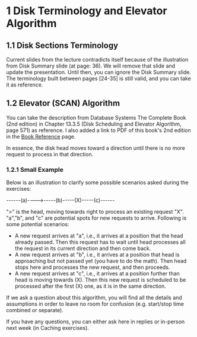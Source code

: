 
# 1 Disk Terminology and Elevator Algorithm

## 1.1 Disk Sections Terminology

Current slides from the lecture contradicts itself because of the illustration from Disk Summary slide (at page: 36). We will remove that slide and update the presentation. Until then, you can ignore the Disk Summary slide. The terminology built between pages [24-35] is still valid, and you can take it as reference.

## 1.2 Elevator (SCAN) Algorithm

You can take the description from Database Systems The Complete Book (2nd edition) in Chapter 13.3.5 (Disk Scheduling and Elevator Algorithm, page 571) as reference. I also added a link to PDF of this book's 2nd edition in the [Book Reference](https://isis.tu-berlin.de/mod/page/view.php?id=2169570 "Book Reference") page.

In essence, the disk head moves toward a direction until there is no more request to process in that direction.

### 1.2.1 Small Example

Below is an illustration to clarify some possible scenarios asked during the exercises:

------(a)---->-----(b)-----(X)-----(c)------

">" is the head, moving towards right to process an existing request "X". "a","b", and "c" are potential spots for new requests to arrive. Following is some potential scenarios:

- A new request arrives at "a", i.e., it arrives at a position that the head already passed. Then this request has to wait until head processes all the request in its current direction and then come back.
- A new request arrives at "b", i.e., it arrives at a position that head is approaching but not passed yet (you have to do the math). Then head stops here and processes the new request, and then proceeds.
- A new request arrives at "c", i.e., it arrives at a position further than head is moving towards (X). Then this new request is scheduled to be processed after the first (X) one, as it is in the same direction.

If we ask a question about this algorithm, you will find all the details and assumptions in order to leave no room for confusion (e.g. start/stop time combined or separate).

If you have any questions, you can either ask here in replies or in-person next week (in Caching exercises).
